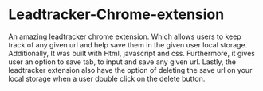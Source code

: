 # Leadtracker-Chrome-extension
An amazing leadtracker chrome extension. Which allows users to keep track of any given url and help save them in the given user local storage. Additionally, It was built with Html, javascript and css.
Furthermore, it gives user an option to save tab, to input and save any given url. Lastly, the leadtracker extension also have the option of deleting the save url on your local storage when a user double click 
on the delete button.
